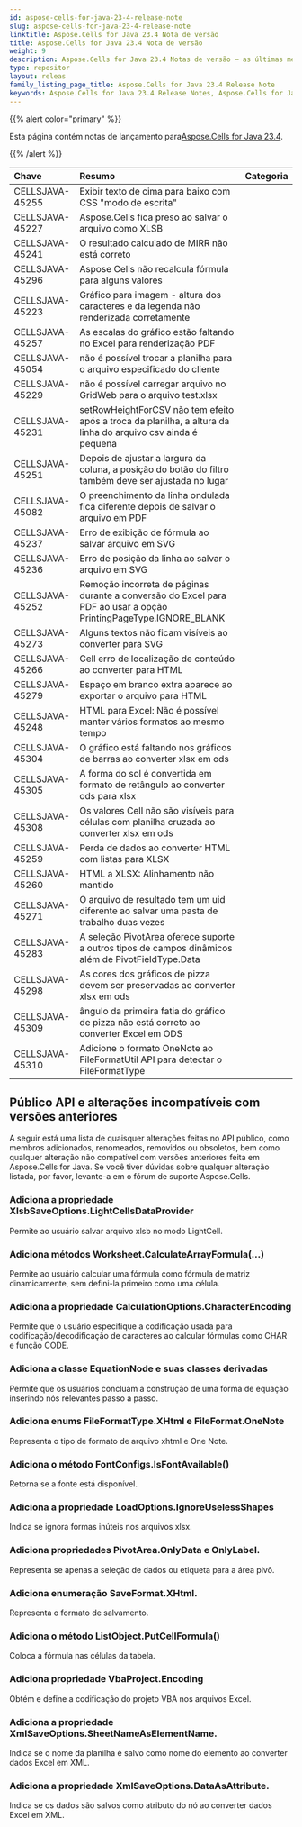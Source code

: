 ```yaml
---
id: aspose-cells-for-java-23-4-release-note
slug: aspose-cells-for-java-23-4-release-note
linktitle: Aspose.Cells for Java 23.4 Nota de versão
title: Aspose.Cells for Java 23.4 Nota de versão
weight: 9
description: Aspose.Cells for Java 23.4 Notas de versão – as últimas melhorias, novos recursos e correções
type: repositor
layout: releas
family_listing_page_title: Aspose.Cells for Java 23.4 Release Note
keywords: Aspose.Cells for Java 23.4 Release Notes, Aspose.Cells for Java 23.4 updates and fixe
---
```

{{% alert color="primary" %}}

 Esta página contém notas de lançamento para[Aspose.Cells for Java 23.4](https://releases.aspose.com/cells/java/23-4/).

{{% /alert %}}

|**Chave**|**Resumo**|**Categoria**|
| :- | :- | :- |
|CELLSJAVA-45255|Exibir texto de cima para baixo com CSS "modo de escrita"|
|CELLSJAVA-45227|Aspose.Cells fica preso ao salvar o arquivo como XLSB|
|CELLSJAVA-45241|O resultado calculado de MIRR não está correto|
|CELLSJAVA-45296|Aspose Cells não recalcula fórmula para alguns valores|
|CELLSJAVA-45223|Gráfico para imagem - altura dos caracteres e da legenda não renderizada corretamente|
|CELLSJAVA-45257| As escalas do gráfico estão faltando no Excel para renderização PDF|
|CELLSJAVA-45054|não é possível trocar a planilha para o arquivo especificado do cliente|
|CELLSJAVA-45229|não é possível carregar arquivo no GridWeb para o arquivo test.xlsx|
|CELLSJAVA-45231|setRowHeightForCSV não tem efeito após a troca da planilha, a altura da linha do arquivo csv ainda é pequena|
|CELLSJAVA-45251|Depois de ajustar a largura da coluna, a posição do botão do filtro também deve ser ajustada no lugar|
|CELLSJAVA-45082|O preenchimento da linha ondulada fica diferente depois de salvar o arquivo em PDF|
|CELLSJAVA-45237|Erro de exibição de fórmula ao salvar arquivo em SVG|
|CELLSJAVA-45236|Erro de posição da linha ao salvar o arquivo em SVG|
|CELLSJAVA-45252|Remoção incorreta de páginas durante a conversão do Excel para PDF ao usar a opção PrintingPageType.IGNORE_BLANK|
|CELLSJAVA-45273|Alguns textos não ficam visíveis ao converter para SVG|
|CELLSJAVA-45266|Cell erro de localização de conteúdo ao converter para HTML|
|CELLSJAVA-45279|Espaço em branco extra aparece ao exportar o arquivo para HTML|
|CELLSJAVA-45248| HTML para Excel: Não é possível manter vários formatos ao mesmo tempo|
|CELLSJAVA-45304|O gráfico está faltando nos gráficos de barras ao converter xlsx em ods|
|CELLSJAVA-45305|A forma do sol é convertida em formato de retângulo ao converter ods para xlsx|
|CELLSJAVA-45308|Os valores Cell não são visíveis para células com planilha cruzada ao converter xlsx em ods|
|CELLSJAVA-45259|Perda de dados ao converter HTML com listas para XLSX|
|CELLSJAVA-45260|HTML a XLSX: Alinhamento não mantido|
|CELLSJAVA-45271| O arquivo de resultado tem um uid diferente ao salvar uma pasta de trabalho duas vezes|
|CELLSJAVA-45283|A seleção PivotArea oferece suporte a outros tipos de campos dinâmicos além de PivotFieldType.Data|
|CELLSJAVA-45298|As cores dos gráficos de pizza devem ser preservadas ao converter xlsx em ods|
|CELLSJAVA-45309|ângulo da primeira fatia do gráfico de pizza não está correto ao converter Excel em ODS|
|CELLSJAVA-45310|Adicione o formato OneNote ao FileFormatUtil API para detectar o FileFormatType|

##  **Público API e alterações incompatíveis com versões anteriores**

A seguir está uma lista de quaisquer alterações feitas no API público, como membros adicionados, renomeados, removidos ou obsoletos, bem como qualquer alteração não compatível com versões anteriores feita em Aspose.Cells for Java. Se você tiver dúvidas sobre qualquer alteração listada, por favor, levante-a em o fórum de suporte Aspose.Cells.

###  **Adiciona a propriedade XlsbSaveOptions.LightCellsDataProvider**

Permite ao usuário salvar arquivo xlsb no modo LightCell.

###  **Adiciona métodos Worksheet.CalculateArrayFormula(...)**

Permite ao usuário calcular uma fórmula como fórmula de matriz dinamicamente, sem defini-la primeiro como uma célula.

###  **Adiciona a propriedade CalculationOptions.CharacterEncoding**

Permite que o usuário especifique a codificação usada para codificação/decodificação de caracteres ao calcular fórmulas como CHAR e função CODE.

###  **Adiciona a classe EquationNode e suas classes derivadas**

Permite que os usuários concluam a construção de uma forma de equação inserindo nós relevantes passo a passo.

###  **Adiciona enums FileFormatType.XHtml e FileFormat.OneNote**

Representa o tipo de formato de arquivo xhtml e One Note.

###  **Adiciona o método FontConfigs.IsFontAvailable()**

Retorna se a fonte está disponível.

###  **Adiciona a propriedade LoadOptions.IgnoreUselessShapes**

Indica se ignora formas inúteis nos arquivos xlsx.

###  **Adiciona propriedades PivotArea.OnlyData e OnlyLabel.**

Representa se apenas a seleção de dados ou etiqueta para a área pivô.

###  **Adiciona enumeração SaveFormat.XHtml.**

Representa o formato de salvamento.

###  **Adiciona o método ListObject.PutCellFormula()**

Coloca a fórmula nas células da tabela.

###  **Adiciona propriedade VbaProject.Encoding**

Obtém e define a codificação do projeto VBA nos arquivos Excel.

###  **Adiciona a propriedade XmlSaveOptions.SheetNameAsElementName.**

Indica se o nome da planilha é salvo como nome do elemento ao converter dados Excel em XML.

###  **Adiciona a propriedade XmlSaveOptions.DataAsAttribute.**

Indica se os dados são salvos como atributo do nó ao converter dados Excel em XML.
